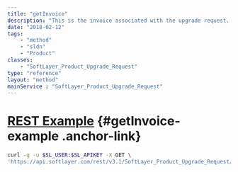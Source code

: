 ```yaml
---
title: "getInvoice"
description: "This is the invoice associated with the upgrade request. For hourly servers or services, an invoice will not be available."
date: "2018-02-12"
tags:
    - "method"
    - "sldn"
    - "Product"
classes:
    - "SoftLayer_Product_Upgrade_Request"
type: "reference"
layout: "method"
mainService : "SoftLayer_Product_Upgrade_Request"
---
```


# [REST Example](#getInvoice-example) <a href="/article/rest/"><i class="fas fa-question"></i></a> {#getInvoice-example .anchor-link} 
```bash
curl -g -u $SL_USER:$SL_APIKEY -X GET \
'https://api.softlayer.com/rest/v3.1/SoftLayer_Product_Upgrade_Request/{SoftLayer_Product_Upgrade_RequestID}/getInvoice'
```
